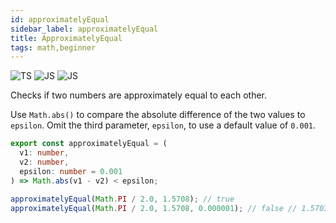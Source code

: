 ```yaml
---
id: approximatelyEqual
sidebar_label: approximatelyEqual
title: ApproximatelyEqual
tags: math,beginner
---
```


![TS](https://img.shields.io/badge/supports-typescript-blue.svg?style=flat-square)
![JS](https://img.shields.io/badge/supports-javascript-yellow.svg?style=flat-square)
![JS](https://img.shields.io/badge/supports-deno-green.svg?style=flat-square)

Checks if two numbers are approximately equal to each other.

Use `Math.abs()` to compare the absolute difference of the two values to `epsilon`.
Omit the third parameter, `epsilon`, to use a default value of `0.001`.

```ts
export const approximatelyEqual = (
  v1: number,
  v2: number,
  epsilon: number = 0.001
) => Math.abs(v1 - v2) < epsilon;
```

```ts
approximatelyEqual(Math.PI / 2.0, 1.5708); // true
approximatelyEqual(Math.PI / 2.0, 1.5708, 0.000001); // false // 1.5707963267948966
```
